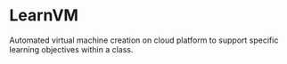 # LearnVM
Automated virtual machine creation on cloud platform to support specific learning objectives within a class.
